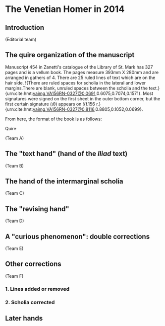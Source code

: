 # The Venetian Homer in 2014 #

## Introduction ##


(Editorial team)

## The quire organization of the manuscript ##
Manuscript 454 in Zanetti's catalogue of the Library of St. Mark has 327 pages and is a vellum book. The pages measure 393mm X 280mm and are arranged in gathers of 4. There are 25 ruled lines of text which are on the hair side. !{There are ruled spaces for scholia in the lateral and lower margins.There are blank, unruled spaces between the scholia and the text.} {urn:cite:hmt:vaimg.VA156RN-0327@0.0691,0.6075,0.7074,0.1571}.
Most signatures were signed on the first sheet in the outer bottom corner, but the first certain signature (ιθ) appears on !{f.156 r.}{urn:cite:hmt:vaimg.VA156RN-0327@0.8116,0.8805,0.1052,0.0699}. 

From here, the format of the book is as follows:

Quire

(Team A)

## The "text hand" (hand of the *Iliad* text) ##

(Team B)


## The hand of the intermarginal scholia ##


(Team C)


## The "revising hand" ##

(Team D)


## A "curious phenomenon":  double corrections ##


(Team E)


## Other corrections ##

(Team F)

### 1. Lines added or removed ###

### 2. Scholia corrected ###


## Later hands ##





